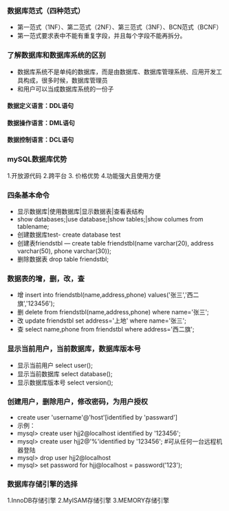 ### 数据库范式（四种范式）
- 第一范式（1NF）、第二范式（2NF）、第三范式（3NF）、BCN范式（BCNF）
- 第一范式要求表中不能有重复字段，并且每个字段不能再拆分。
### 了解数据库和数据库系统的区别
- 数据库系统不是单纯的数据库，而是由数据库、数据库管理系统、应用开发工具构成，很多时候，数据库管理员
- 和用户可以当成数据库系统的一份子
#### 数据定义语言：DDL语句
#### 数据操作语言：DML语句
#### 数据控制语言：DCL语句
### mySQL数据库优势
1.开放源代码 2.跨平台 3. 价格优势 4.功能强大且使用方便
### 四条基本命令
- 显示数据库|使用数据库|显示数据表|查看表结构
- show databases;|use database;|show tables;|show columes from tablename;
- 创建数据库test- create database test
- 创建表friendstbl — create table friendstbl(name varchar(20), address varchar(50), phone varchar(30));
- 删除数据表 drop table friendstbl;
### 数据表的增，删，改，查
- 增   insert into friendstbl(name,address,phone) values('张三','西二旗','123456');
- 删   delete from friendstbl(name,address,phone) where name='张三';
- 改   update friendstbl set address='上地' where name='张三';
- 查   select name,phone from friendstbl where address='西二旗';
### 显示当前用户，当前数据库，数据库版本号
- 显示当前用户         select user();
- 显示当前数据库       select database();
- 显示数据库版本号     select version();
### 创建用户，删除用户，修改密码，为用户授权
- create user 'username'@'host'[identified by 'passward']
- 示例：
- mysql> create user hjj2@localhost identified by '123456';
- mysql> create user hjj2@'%'identified by '123456'; #可从任何一台远程机器登陆
- mysql> drop user hjj2@localhost
- mysql> set password for hjj@localhost = password('123');
### 数据库存储引擎的选择
1.InnoDB存储引擎
2.MyISAM存储引擎
3.MEMORY存储引擎

